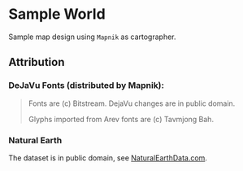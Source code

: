 # Sample World

Sample map design using `Mapnik` as cartographer.

## Attribution

### DeJaVu Fonts (distributed by Mapnik):

> Fonts are (c) Bitstream. DejaVu changes are in public domain.
> 
> Glyphs imported from Arev fonts are (c) Tavmjong Bah.


### Natural Earth

The dataset is in public domain, see [NaturalEarthData.com](http://naturalearthdata.com).
